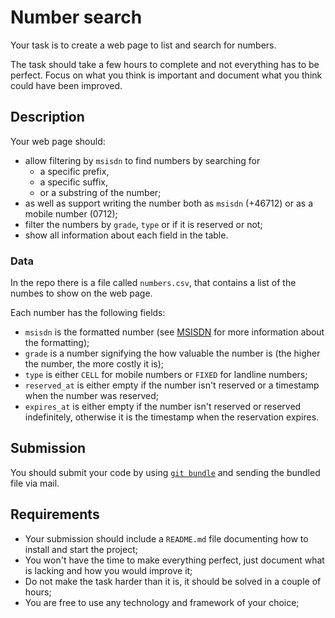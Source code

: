 # Number search

Your task is to create a web page to list and search for numbers.

The task should take a few hours to complete and not everything has to be perfect.
Focus on what you think is important and document what you think could have been
improved.

## Description

Your web page should:
* allow filtering by `msisdn` to find numbers by searching for
    * a specific prefix,
    * a specific suffix,
    * or a substring of the number;
* as well as support writing the number both as `msisdn` (+46712) or as a mobile number (0712);
* filter the numbers by `grade`, `type` or if it is reserved or not;
* show all information about each field in the table.

### Data

In the repo there is a file called `numbers.csv`, that contains a list of the numbes to show on the web page.

Each number has the following fields:

* `msisdn` is the formatted number (see [MSISDN](https://en.wikipedia.org/wiki/MSISDN) for more information about the formatting);
* `grade` is a number signifying the how valuable the number is (the higher the number, the more costly it is);
* `type` is either `CELL` for mobile numbers or `FIXED` for landline numbers;
* `reserved_at` is either empty if the number isn't reserved or a timestamp when the number was reserved;
* `expires_at` is either empty if the number isn't reserved or reserved indefinitely, otherwise it is the timestamp when the reservation expires.

## Submission

You should submit your code by using [`git bundle`](https://git-scm.com/docs/git-bundle.html) and sending the bundled file via mail.

## Requirements

* Your submission should include a `README.md` file documenting how to install and start the project;
* You won't have the time to make everything perfect, just document what is lacking and how you would improve it;
* Do not make the task harder than it is, it should be solved in a couple of hours;
* You are free to use any technology and framework of your choice;
